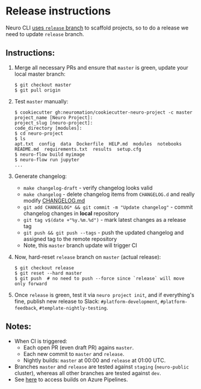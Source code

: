 Release instructions
====================

Neuro CLI [uses `release` branch](https://github.com/neuromation/platform-client-python/blob/d00a75504d665acdbcdda24f3999ee4b2223054d/neuromation/cli/project.py#L43-L48) to scaffold projects, so to do a release we need to update `release` branch.


Instructions:
------------

1. Merge all necessary PRs and ensure that `master` is green, update your local master branch:
    ```
    $ git checkout master
    $ git pull origin
    ```
2. Test `master` manually:
    ```
    $ cookiecutter gh:neuromation/cookiecutter-neuro-project -c master
    project_name [Neuro Project]: 
    project_slug [neuro-project]: 
    code_directory [modules]: 
    $ cd neuro-project
    $ ls
    apt.txt  config  data  Dockerfile  HELP.md  modules  notebooks  README.md  requirements.txt  results  setup.cfg
    $ neuro-flow build myimage
    $ neuro-flow run jupyter
    ...
    ```
3. Generate changelog:
    - `make changelog-draft` - verify changelog looks valid
    - `make changelog` - delete changelog items from `CHANGELOG.d` and really modify [CHANGELOG.md](./CHANGELOG.md)
    - `git add CHANGELOG* && git commit -m "Update changelog"` - commit changelog changes in **local** repository
    - `git tag v$(date +"%y.%m.%d")` - mark latest changes as a release tag
    - `git push && git push --tags` - push the updated changelog and assigned tag to the remote repository 
    - Note, this `master` branch update will trigger CI

4. Now, hard-reset `release` branch on `master` (actual release):
    ```
    $ git checkout release
    $ git reset --hard master
    $ git push  # no need to push --force since `release` will move only forward
    ```
5. Once `release` is green, test it via `neuro project init`, and if everything's fine,
    publish new release to Slack: `#platform-development`, `#platform-feedback`, `#template-nightly-testing`.

Notes:
------

- When CI is triggered:
    - Each open PR (even draft PR) agains `master`.
    - Each new commit to `master` and `release`.
    - Nightly builds: `master` at 00:00 and `release` at 01:00 UTC.
- Branches `master` and `release` are tested against `staging` (`neuro-public` cluster), whereas all other branches are tested against `dev`.
- See [here](https://dev.azure.com/neuromation/cookiecutter-neuro-project/_build?definitionId=4) to access builds on Azure Pipelines.
